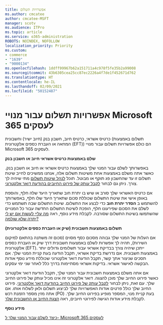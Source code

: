 ```yaml
---
title: אפשרויות תשלום
ms.author: cmcatee
author: cmcatee-MSFT
manager: scotv
ms.audience: ITPro
ms.topic: article
ms.service: o365-administration
ROBOTS: NOINDEX, NOFOLLOW
localization_priority: Priority
ms.custom:
- commerce
- "1639"
- "9000134"
ms.openlocfilehash: 1ddff99967b62a151711a4c978f5fe35b2a99008
ms.sourcegitcommit: 43b6305cea25cc87ec2226a4f7de1f452671d762
ms.translationtype: HT
ms.contentlocale: he-IL
ms.lasthandoff: 02/09/2021
ms.locfileid: "50152487"
---
```

# <a name="payment-options-for-microsoft-365-for-business-subscriptions"></a>אפשרויות תשלום עבור מנויי Microsoft 365 לעסקים
  
כרטיס אשראי, כרטיס חיוב, חשבון בנק (חיוב ישיר) וחשבונית (תשלום באמצעות המחאה או העברת כספים אלקטרונית (EFT)) הם כולם אפשרויות תשלום עבור מנויי Microsoft 365 לעסקים.
  
**שלם באמצעות כרטיס אשראי חיוב או חשבון בנק**
  
באפשרותך לשלם עבור המנוי שלך באמצעות כרטיס אשראי או חיוב או חשבון בנק. כאשר אתה משלם באמצעות אחת משיטות תשלום אלה, אנחנו ממשיכים לחייב שיטת תשלום זו עד שהחשבון פג תוקף או מבוטל. תוכל [לנהל שיטות תשלום](https://docs.microsoft.com/microsoft-365/commerce/billing-and-payments/manage-payment-methods) מתי שיהיה לך צורך. ניתן גם לבחור [לקבל עותק של פירוט החיובים בהודעת דואר אלקטרוני](https://docs.microsoft.com/microsoft-365/commerce/billing-and-payments/view-your-bill-or-invoice#receive-a-copy-of-your-billing-statement-in-email).

אם כרטיס האשראי שלך סורב או שיש בו יתרת חוב שתאריך היעד שלה חלף, והוספת באופן אישי את שיטת התשלום שכוללת סכום שתאריך היעד שלו חלף, באפשרותך להשתמש ב **הסדר יתרת חוב** כדי לבצע את התשלום. שיטת התשלום שבה תשתמש כדי לשלם את הסכום שפירעונו חלף, הופכת לשיטת התשלום החדשה עבור כל המנויים שהשתמשו בשיטת התשלום שסורבה. לקבלת מידע נוסף, ראה [מה עליי לעשות אם יש לי יתרה שלא שולמה?](https://docs.microsoft.com/microsoft-365/commerce/billing-and-payments/pay-for-your-subscription#what-if-i-have-an-outstanding-balance)

**תשלום באמצעות חשבונית (שיק או העברת כספים אלקטרונית)**
  
אם העלות של המנוי שלך גבוהה מסכום כסף מסוים (סכום זה משתנה בהתאם למיקום השירות), תהיה לך אפשרות לשלם באמצעות חשבונית דרך שיק או העברת כספים אלקטרונית (EFT). ייתכן שיהיה צורך בבדיקת אשראי עבור תשלומים גדולים יותר באמצעות חשבונית. אם נדרשת בדיקת אשראי, תקבל הודעה בעת קניית המנוי שלך. אם תסכים שניצור אתך קשר, תקבל הודעת דואר אלקטרוני שכוללת מידע נוסף אודות הבקשה לאישור אשראי. בדיקות אשראי מסתיימות בדרך כלל לאחר שני ימי עסקים.

אם אתה משלם באמצעות חשבונית עבור המנוי שלך, תקבל הודעת דואר אלקטרוני כאשר פירוט החיוב שלך מוכן להצגה. דואר אלקטרוני זה אינו מכיל עותק של פירוט החיוב שלך. עם זאת, ניתן לבחור [לקבל עותק של פירוט החיוב בהודעת דואר אלקטרוני](https://docs.microsoft.com/microsoft-365/commerce/billing-and-payments/view-your-bill-or-invoice#receive-a-copy-of-your-billing-statement-in-email). פירוט החיוב שלך כולל פרטים אודות האפשרויות שלך לביצוע תשלום ולאן לשלוח אותו. אם אתה מזין מספר הזמנת רכש (PO) בעת קניית מנוי, המספר מופיע בפירוט החיוב שלך. לקבלת מידע אודות הגישה לפירוטי חיובים, ראה [הצגת החיוב או החשבונית שלך](https://docs.microsoft.com/microsoft-365/commerce/billing-and-payments/view-your-bill-or-invoice).
  
**מידע נוסף**
  
[כיצד לשלם עבור המנוי שלך ל- Microsoft 365 לעסקים](https://docs.microsoft.com/microsoft-365/commerce/billing-and-payments/pay-for-your-subscription)